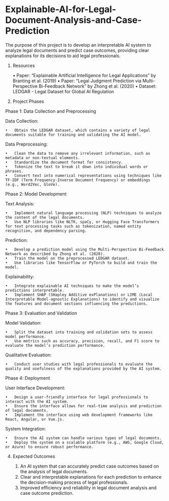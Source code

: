 # Explainable-AI-for-Legal-Document-Analysis-and-Case-Prediction
The purpose of this project is to develop an interpretable AI system to analyze legal documents and predict case outcomes, providing clear explanations for its decisions to aid legal professionals.

1. Resources

	•	Paper: “Explainable Artificial Intelligence for Legal Applications” by Branting et al. (2019)
	•	Paper: “Legal Judgment Prediction via Multi-Perspective Bi-Feedback Network” by Zhong et al. (2020)
	•	Dataset: LEDGAR - Legal Dataset for Global AI Regulation
3. Project Phases

Phase 1: Data Collection and Preprocessing

Data Collection:

	•	Obtain the LEDGAR dataset, which contains a variety of legal documents suitable for training and validating the AI model.

Data Preprocessing:

	•	Clean the data to remove any irrelevant information, such as metadata or non-textual elements.
	•	Standardize the document format for consistency.
	•	Tokenize the text to break it down into individual words or phrases.
	•	Convert text into numerical representations using techniques like TF-IDF (Term Frequency-Inverse Document Frequency) or embeddings (e.g., Word2Vec, GloVe).

Phase 2: Model Development

Text Analysis:

	•	Implement natural language processing (NLP) techniques to analyze the content of the legal documents.
	•	Use NLP libraries like NLTK, spaCy, or Hugging Face Transformers for text processing tasks such as tokenization, named entity recognition, and dependency parsing.

Prediction:

	•	Develop a prediction model using the Multi-Perspective Bi-Feedback Network as described by Zhong et al. (2020).
	•	Train the model on the preprocessed LEDGAR dataset.
	•	Use libraries like TensorFlow or PyTorch to build and train the model.

Explainability:

	•	Integrate explainable AI techniques to make the model’s predictions interpretable.
	•	Implement SHAP (SHapley Additive exPlanations) or LIME (Local Interpretable Model-agnostic Explanations) to identify and visualize the features and document sections influencing the predictions.

Phase 3: Evaluation and Validation

Model Validation:

	•	Split the dataset into training and validation sets to assess model performance.
	•	Use metrics such as accuracy, precision, recall, and F1 score to evaluate the model’s prediction performance.

Qualitative Evaluation:

	•	Conduct user studies with legal professionals to evaluate the quality and usefulness of the explanations provided by the AI system.

Phase 4: Deployment

User Interface Development:

	•	Design a user-friendly interface for legal professionals to interact with the AI system.
	•	Ensure the interface allows for real-time analysis and prediction of legal documents.
	•	Implement the interface using web development frameworks like React, Angular, or Vue.js.

System Integration:

	•	Ensure the AI system can handle various types of legal documents.
	•	Deploy the system on a scalable platform (e.g., AWS, Google Cloud, or Azure) to ensure robust performance.

4. Expected Outcomes

	1.	An AI system that can accurately predict case outcomes based on the analysis of legal documents.
	2.	Clear and interpretable explanations for each prediction to enhance the decision-making process of legal professionals.
	3.	Improved efficiency and reliability in legal document analysis and case outcome prediction.
